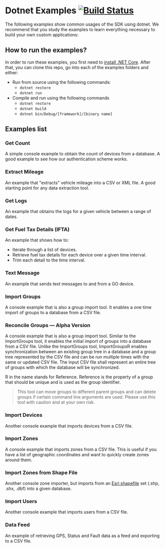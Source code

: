 # Dotnet Examples [![Build Status](https://travis-ci.org/Geotab/sdk-dotnet-samples.svg?branch=master)](https://travis-ci.org/Geotab/sdk-dotnet-samples)

The following examples show common usages of the SDK using dotnet. We recommend that you study the examples to learn everything necessary to build your own custom applications:

## How to run the examples?

In order to run these examples, you first need to [install .NET Core](http://dotnet.github.io/getting-started/). After that, you can clone this repo, go into each of the examples folders and either:

* Run from source using the following commands:
  * `dotnet restore`
  * `dotnet run`
* Compile and run using the following commands
  * `dotnet restore`
  * `dotnet build`
  * `dotnet bin/Debug/[framework]/[binary name]`

## Examples list

### Get Count

A simple console example to obtain the count of devices from a database. A good example to see how our authentication scheme works.

### Extract Mileage

An example that "extracts" vehicle mileage into a CSV or XML file. A good starting point for any data extraction tool.

### Get Logs

An example that obtains the logs for a given vehicle between a range of dates.

### Get Fuel Tax Details (IFTA)

An example that shows how to:

* Iterate through a list of devices.
* Retrieve fuel tax details for each device over a given time interval.
* Trim each detail to the time interval.

### Text Message

An example that sends text messages to and from a GO device.

### Import Groups

A console example that is also a group import tool. It enables a one time import of groups to a database from a CSV file.

### Reconcile Groups — Alpha Version

A console example that is also a group import tool. Similar to the ImportGroups tool, it enables the initial import of groups into a database from a CSV file. Unlike the ImportGroups tool,  ImportGroupsR enables synchronization between an existing group tree in a database and a group tree represented by the CSV file and can be run multiple times with the same or updated CSV file. The input CSV file shall represent an entire tree of groups with which the database will be synchronized.

R in the name stands for Reference. Reference is the property of a group that should be unique and is used as the group identifier.

> This tool can move groups to different parent groups and can delete groups if certain command line arguments are used. Please use this tool with caution and at your own risk.

### Import Devices

Another console example that imports devices from a CSV file.

### Import Zones

A console example that imports zones from a CSV file. This is useful if you have a list of geographic coordinates and want to quickly create zones around them.

### Import Zones from Shape File

Another console zone importer, but imports from an [Esri shapefile](http://en.wikipedia.org/wiki/Shapefile) set (.shp, .shx, .dbf) into a given database.

### Import Users

Another console example that imports users from a CSV file.

### Data Feed

An example of retrieving GPS, Status and Fault data as a feed and exporting to a CSV file.